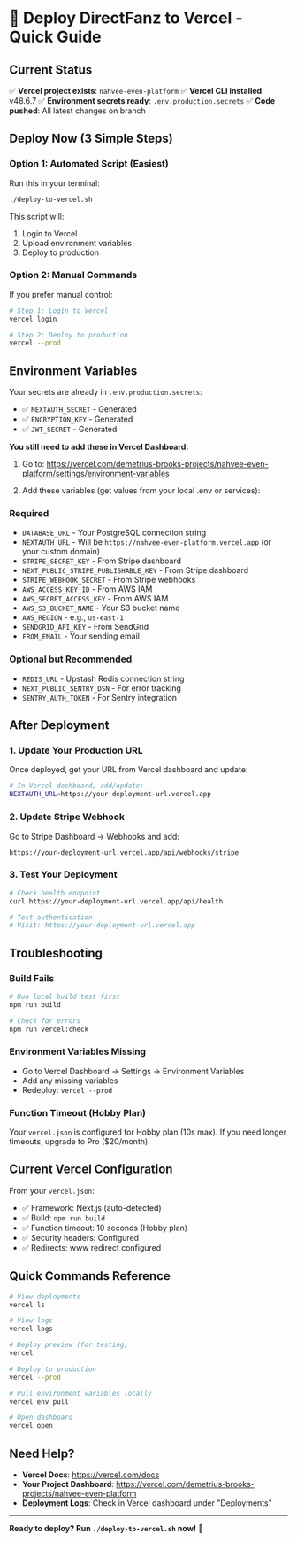 # 🚀 Deploy DirectFanz to Vercel - Quick Guide

## Current Status

✅ **Vercel project exists**: `nahvee-even-platform`
✅ **Vercel CLI installed**: v48.6.7
✅ **Environment secrets ready**: `.env.production.secrets`
✅ **Code pushed**: All latest changes on branch

## Deploy Now (3 Simple Steps)

### Option 1: Automated Script (Easiest)

Run this in your terminal:

```bash
./deploy-to-vercel.sh
```

This script will:
1. Login to Vercel
2. Upload environment variables
3. Deploy to production

### Option 2: Manual Commands

If you prefer manual control:

```bash
# Step 1: Login to Vercel
vercel login

# Step 2: Deploy to production
vercel --prod
```

## Environment Variables

Your secrets are already in `.env.production.secrets`:
- ✅ `NEXTAUTH_SECRET` - Generated
- ✅ `ENCRYPTION_KEY` - Generated
- ✅ `JWT_SECRET` - Generated

**You still need to add these in Vercel Dashboard:**

1. Go to: https://vercel.com/demetrius-brooks-projects/nahvee-even-platform/settings/environment-variables

2. Add these variables (get values from your local .env or services):

### Required
- `DATABASE_URL` - Your PostgreSQL connection string
- `NEXTAUTH_URL` - Will be `https://nahvee-even-platform.vercel.app` (or your custom domain)
- `STRIPE_SECRET_KEY` - From Stripe dashboard
- `NEXT_PUBLIC_STRIPE_PUBLISHABLE_KEY` - From Stripe dashboard
- `STRIPE_WEBHOOK_SECRET` - From Stripe webhooks
- `AWS_ACCESS_KEY_ID` - From AWS IAM
- `AWS_SECRET_ACCESS_KEY` - From AWS IAM
- `AWS_S3_BUCKET_NAME` - Your S3 bucket name
- `AWS_REGION` - e.g., `us-east-1`
- `SENDGRID_API_KEY` - From SendGrid
- `FROM_EMAIL` - Your sending email

### Optional but Recommended
- `REDIS_URL` - Upstash Redis connection string
- `NEXT_PUBLIC_SENTRY_DSN` - For error tracking
- `SENTRY_AUTH_TOKEN` - For Sentry integration

## After Deployment

### 1. Update Your Production URL

Once deployed, get your URL from Vercel dashboard and update:

```bash
# In Vercel dashboard, add/update:
NEXTAUTH_URL=https://your-deployment-url.vercel.app
```

### 2. Update Stripe Webhook

Go to Stripe Dashboard → Webhooks and add:
```
https://your-deployment-url.vercel.app/api/webhooks/stripe
```

### 3. Test Your Deployment

```bash
# Check health endpoint
curl https://your-deployment-url.vercel.app/api/health

# Test authentication
# Visit: https://your-deployment-url.vercel.app
```

## Troubleshooting

### Build Fails

```bash
# Run local build test first
npm run build

# Check for errors
npm run vercel:check
```

### Environment Variables Missing

- Go to Vercel Dashboard → Settings → Environment Variables
- Add any missing variables
- Redeploy: `vercel --prod`

### Function Timeout (Hobby Plan)

Your `vercel.json` is configured for Hobby plan (10s max).
If you need longer timeouts, upgrade to Pro ($20/month).

## Current Vercel Configuration

From your `vercel.json`:
- ✅ Framework: Next.js (auto-detected)
- ✅ Build: `npm run build`
- ✅ Function timeout: 10 seconds (Hobby plan)
- ✅ Security headers: Configured
- ✅ Redirects: www redirect configured

## Quick Commands Reference

```bash
# View deployments
vercel ls

# View logs
vercel logs

# Deploy preview (for testing)
vercel

# Deploy to production
vercel --prod

# Pull environment variables locally
vercel env pull

# Open dashboard
vercel open
```

## Need Help?

- **Vercel Docs**: https://vercel.com/docs
- **Your Project Dashboard**: https://vercel.com/demetrius-brooks-projects/nahvee-even-platform
- **Deployment Logs**: Check in Vercel dashboard under "Deployments"

---

**Ready to deploy? Run `./deploy-to-vercel.sh` now!** 🚀
